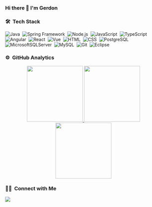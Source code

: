 ### Hi there 👋 I'm Gerdon

### 🛠 &nbsp;Tech Stack

![Java](https://img.shields.io/badge/-Java-05122A?style=flat&logo=Java&logoColor=007396)&nbsp;
![Spring Framework](https://img.shields.io/badge/-Spring&nbsp;Framework-05122A?style=flat&logo=Spring&logoColor=6DB33F)&nbsp;
![Node.js](https://img.shields.io/badge/-Node.js-05122A?style=flat&logo=node.js)&nbsp;
![JavaScript](https://img.shields.io/badge/-JavaScript-05122A?style=flat&logo=javascript&logoColor=F7DF1E)&nbsp;
![TypeScript](https://img.shields.io/badge/-TypeScript-05122A?style=flat&logo=typescript&logoColor=3178C6)&nbsp;
![Angular](https://img.shields.io/badge/-Angular-05122A?style=flat&logo=angular&logoColor=DD0031)&nbsp;
![React](https://img.shields.io/badge/-React-05122A?style=flat&logo=react)&nbsp;
![Vue](https://img.shields.io/badge/-Vue-05122A?style=flat&logo=vue.js)&nbsp;
![HTML](https://img.shields.io/badge/-HTML-05122A?style=flat&logo=HTML5)&nbsp;
![CSS](https://img.shields.io/badge/-CSS-05122A?style=flat&logo=CSS3&logoColor=1572B6)&nbsp;
![PostgreSQL](https://img.shields.io/badge/-PostgreSQL-05122A?style=flat&logo=PostgreSQL&logoColor=1572B6)&nbsp;
![MicrosoftSQLServer](https://img.shields.io/badge/-SQL&nbsp;Server-05122A?style=flat&logo=microsoft-sql-server&logoColor=CC2927)&nbsp;
![MySQL](https://img.shields.io/badge/-MySQL-05122A?style=flat&logo=MySQL&logoColor=4479A1)&nbsp;
![Git](https://img.shields.io/badge/-Git-05122A?style=flat&logo=git)&nbsp;
![Eclipse](https://img.shields.io/badge/-Eclipse-05122A?style=flat&logo=eclipse-ide&logoColor=2C2255)

### ⚙️ &nbsp;GitHub Analytics

<p align="center">
  <a href="https://github.com/gerdon">
    <img height="180em" src="https://github-readme-stats-gerdon.vercel.app/api?username=gerdon&show_icons=true&theme=dark&include_all_commits=true&count_private=true"/>
    <img height="180em" src="https://github-readme-stats-gerdon.vercel.app/api/top-langs/?username=gerdon&layout=compact&langs_count=8&hide=Jupyter Notebook&theme=dark&count_private=true"/>
  </a>
    <a href="https://github.com/gerdon">
    <img height="180em" src="https://github-readme-stats-gerdon.vercel.app/api/top-langs/?username=gerdon&layout=compact&langs_count=8&hide=Jupyter Notebook&theme=dark&count_private=true"/>
  </a>
</p>

### 🤝🏻 &nbsp;Connect with Me

<p align="left">
  <a href="https://www.linkedin.com/in/gerdon-mafra-19334477/"><img src="https://img.shields.io/badge/-Gerdon%20Mafra%20-0077B5?style=flat&logo=Linkedin&logoColor=white"/></a>
</p>

<!--
**gerdon/gerdon** is a ✨ _special_ ✨ repository because its `README.md` (this file) appears on your GitHub profile.

Here are some ideas to get you started:

- 🔭 I’m currently working on ...
- 🌱 I’m currently learning ...
- 👯 I’m looking to collaborate on ...
- 🤔 I’m looking for help with ...
- 💬 Ask me about ...
- 📫 How to reach me: ...
- 😄 Pronouns: ...
- ⚡ Fun fact: ...
-->
